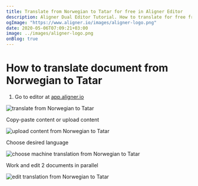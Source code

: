 ```yaml
---
title: Translate from Norwegian to Tatar for free in Aligner Editor
description: Aligner Dual Editor Tutorial. How to translate for free from Norwegian to Tatar. Aligner is multilingual document management platform. 
ogImage: "https://www.aligner.io/images/aligner-logo.png"
date: 2020-05-06T07:09:21+03:00
image: ../images/aligner-logo.png
onBlog: true
---
```


# How to translate document from Norwegian to Tatar

1. Go to editor at [app.aligner.io](https://app.aligner.io "Aligner App web page")

![translate from Norwegian to Tatar](../aligner-blank-editor.png "translate from Norwegian to Tatar")

Copy-paste content or upload content

![upload content from Norwegian to Tatar](../aligner-uploaded-document.png "upload content from Norwegian to Tatar")

Choose desired language

![choose machine translation from Norwegian to Tatar](../aligner-language-dropdown.png "choose machine translation from Norwegian to Tatar")

Work and edit 2 documents in parallel

![edit translation from Norwegian to Tatar](../aligner-double-sitded-editor.png "edit translation from Norwegian to Tatar")

